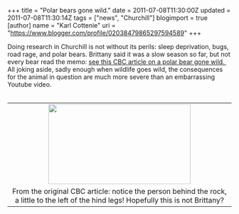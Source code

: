 +++
title = "Polar bears gone wild."
date = 2011-07-08T11:30:00Z
updated = 2011-07-08T11:30:14Z
tags = ["news", "Churchill"]
blogimport = true 
[author]
	name = "Karl Cottenie"
	uri = "https://www.blogger.com/profile/02038479865297594589"
+++

Doing research in Churchill is not without its perils: sleep deprivation, bugs, road rage, and polar bears. Brittany said it was a slow season so far, but not every bear read the memo: <a href="http://www.cbc.ca/news/canada/manitoba/story/2011/07/06/mb-polar-bear-churchill-shot-manitoba.html?ref=rss">see this CBC article on a polar bear gone wild.&nbsp;</a><br />All joking aside, sadly enough when wildlife goes wild, the consequences for the animal in question are much more severe than an&nbsp;embarrassing Youtube video.<br /><br /><table align="center" cellpadding="0" cellspacing="0" class="tr-caption-container" style="margin-left: auto; margin-right: auto; text-align: center;"><tbody><tr><td style="text-align: center;"><a href="http://www.cbc.ca/gfx/images/news/photos/2011/07/06/li-polarbear-churchill.jpg" imageanchor="1" style="margin-left: auto; margin-right: auto;"><img border="0" height="180" src="http://www.cbc.ca/gfx/images/news/photos/2011/07/06/li-polarbear-churchill.jpg" width="320" /></a></td></tr><tr><td class="tr-caption" style="text-align: center;">From the original CBC article: notice the person behind the rock, a little to the left of the hind legs! Hopefully this is not Brittany?</td></tr></tbody></table><br />
